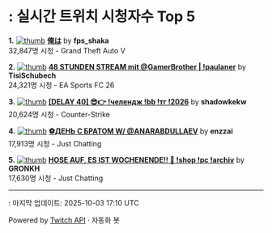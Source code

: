 # : 실시간 트위치 시청자수 Top 5

**1.** [![thumb](https://static-cdn.jtvnw.net/previews-ttv/live_user_fps_shaka-320x180.jpg)](https://twitch.tv/fps_shaka)
**[俺は](https://twitch.tv/fps_shaka)** by **fps_shaka**<br>32,847명 시청  - Grand Theft Auto V

**2.** [![thumb](https://static-cdn.jtvnw.net/previews-ttv/live_user_tisischubech-320x180.jpg)](https://twitch.tv/TisiSchubech)
**[48 STUNDEN STREAM mit @GamerBrother | !paulaner](https://twitch.tv/TisiSchubech)** by **TisiSchubech**<br>24,321명 시청  - EA Sports FC 26

**3.** [![thumb](https://static-cdn.jtvnw.net/previews-ttv/live_user_shadowkekw-320x180.jpg)](https://twitch.tv/shadowkekw)
**[[DELAY 40] 😎👉 !челендж !bb !тг !2026](https://twitch.tv/shadowkekw)** by **shadowkekw**<br>20,624명 시청  - Counter-Strike

**4.** [![thumb](https://static-cdn.jtvnw.net/previews-ttv/live_user_enzzai-320x180.jpg)](https://twitch.tv/enzzai)
**[⚽ДЕНЬ С БРАТОМ W/ @ANARABDULLAEV](https://twitch.tv/enzzai)** by **enzzai**<br>17,913명 시청  - Just Chatting

**5.** [![thumb](https://static-cdn.jtvnw.net/previews-ttv/live_user_gronkh-320x180.jpg)](https://twitch.tv/GRONKH)
**[HOSE AUF, ES IST WOCHENENDE!! 🍕 !shop !pc !archiv](https://twitch.tv/GRONKH)** by **GRONKH**<br>17,630명 시청  - Just Chatting


---
: 마지막 업데이트: 2025-10-03 17:10 UTC

Powered by [Twitch API](https://dev.twitch.tv/docs/api/reference) · 자동화 봇